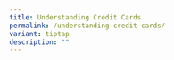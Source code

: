 ```yaml
---
title: Understanding Credit Cards
permalink: /understanding-credit-cards/
variant: tiptap
description: ""
---
```

